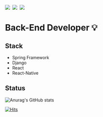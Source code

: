 

<img src="https://img.shields.io/badge/JAVA-007396?style=for-the-badge&logo=java&logoColor=white">&nbsp;
<img src="https://img.shields.io/badge/Spring-6DB33F?style=for-the-badge&logo=Spring&logoColor=white">&nbsp;
<img src="https://img.shields.io/badge/react-61DAFB?style=for-the-badge&logo=react&logoColor=black">


# Back-End Developer 💡

 ## Stack

- Spring Framework
- Django
- React
- React-Native

## Status

![Anurag's GitHub stats](https://github-readme-stats.vercel.app/api?username=Jungeunkim-dev&show_icons=true&theme=dracula)

[![Hits](https://hits.seeyoufarm.com/api/count/incr/badge.svg?url=https%3A%2F%2Fgithub.com%2FJungeunkim-dev&count_bg=%23096044&title_bg=%23555555&icon=reddit.svg&icon_color=%23E7E7E7&title=hits&edge_flat=false)](https://hits.seeyoufarm.com)
